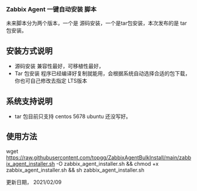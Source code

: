 ### Zabbix Agent 一键自动安装 脚本 

未来脚本分为两个版本，一个是 源码安装，一个是tar包安装，本次发布的是 tar包安装。

安装方式说明 
----------------------
- 源码安装 兼容性最好，可移植性最好， 
- Tar 包安装 程序已经编译好复制就能用，会根据系统自动选择合适的包下载，你也可自己修改去指定 LTS版本 

系统支持说明
----------------------
- tar 包目前只支持 centos 5678 ubuntu 还没写好。

使用方法
----------------------

wget https://raw.githubusercontent.com/topgg/ZabbixAgentBulkInstall/main/zabbix_agent_installer.sh -O zabbix_agent_installer.sh && chmod +x zabbix_agent_installer.sh && sh zabbix_agent_installer.sh


更新日期， 2021/02/09


